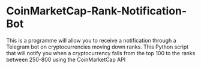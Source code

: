 # CoinMarketCap-Rank-Notification-Bot
This is a programme will allow you to receive a notification through a Telegram bot on cryptocurrencies moving down ranks. This Python script that will notify you when a cryptocurrency falls from the top 100 to the ranks between 250-800 using the CoinMarketCap API
